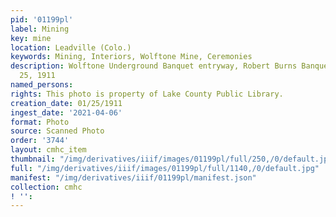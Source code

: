 ```yaml
---
pid: '01199pl'
label: Mining
key: mine
location: Leadville (Colo.)
keywords: Mining, Interiors, Wolftone Mine, Ceremonies
description: Wolftone Underground Banquet entryway, Robert Burns Banquet, January
  25, 1911
named_persons: 
rights: This photo is property of Lake County Public Library.
creation_date: 01/25/1911
ingest_date: '2021-04-06'
format: Photo
source: Scanned Photo
order: '3744'
layout: cmhc_item
thumbnail: "/img/derivatives/iiif/images/01199pl/full/250,/0/default.jpg"
full: "/img/derivatives/iiif/images/01199pl/full/1140,/0/default.jpg"
manifest: "/img/derivatives/iiif/01199pl/manifest.json"
collection: cmhc
! '': 
---
```

